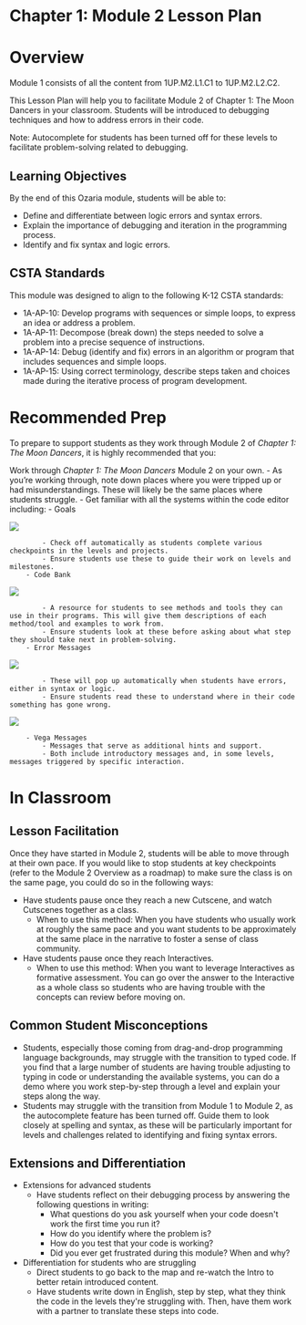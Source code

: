 # Chapter 1: Module 2 Lesson Plan

# Overview

Module 1 consists of all the content from 1UP.M2.L1.C1 to 1UP.M2.L2.C2.

This Lesson Plan will help you to facilitate Module 2 of Chapter 1: The Moon Dancers in your classroom. Students will be introduced to debugging techniques and how to address errors in their code.

Note: Autocomplete for students has been turned off for these levels to facilitate problem-solving related to debugging.

## Learning Objectives

By the end of this Ozaria module, students will be able to:

- Define and differentiate between logic errors and syntax errors.
- Explain the importance of debugging and iteration in the programming process.
- Identify and fix syntax and logic errors.

## CSTA Standards

This module was designed to align to the following K-12 CSTA standards:

- 1A-AP-10: Develop programs with sequences or simple loops, to express an idea or address a problem.
- 1A-AP-11: Decompose (break down) the steps needed to solve a problem into a precise sequence of instructions.
- 1A-AP-14: Debug (identify and fix) errors in an algorithm or program that includes sequences and simple loops.
- 1A-AP-15: Using correct terminology, describe steps taken and choices made during the iterative process of program development.

# Recommended Prep

To prepare to support students as they work through Module 2 of _Chapter 1: The Moon Dancers_, it is highly recommended that you:

Work through _Chapter 1: The Moon Dancers_ Module 2 on your own.
    - As you’re working through, note down places where you were tripped up or had misunderstandings. These will likely be the same places where students struggle.
    - Get familiar with all the systems within the code editor including:
        - Goals

![](https://static.slab.com/prod/uploads/posts/images/8BkKMZSVnl4Lgs9NamkP9DCr.png)



            - Check off automatically as students complete various checkpoints in the levels and projects. 
            - Ensure students use these to guide their work on levels and milestones. 
        - Code Bank

![](https://static.slab.com/prod/uploads/posts/images/DJrjtVjnH5D70oqB5b-9PEJG.png)



            - A resource for students to see methods and tools they can use in their programs. This will give them descriptions of each method/tool and examples to work from. 
            - Ensure students look at these before asking about what step they should take next in problem-solving.
        - Error Messages

![](https://static.slab.com/prod/uploads/posts/images/nPTNM0mkkyvpsAX99vCPXgLk.png)



            - These will pop up automatically when students have errors, either in syntax or logic. 
            - Ensure students read these to understand where in their code something has gone wrong.

![](https://static.slab.com/prod/uploads/posts/images/5R9srlWfqooLLgcNLtxfLYAJ.png)



        - Vega Messages
            - Messages that serve as additional hints and support.
            - Both include introductory messages and, in some levels, messages triggered by specific interaction.

# In Classroom

## Lesson Facilitation

Once they have started in Module 2, students will be able to move through at their own pace. If you would like to stop students at key checkpoints (refer to the Module 2 Overview as a roadmap) to make sure the class is on the same page, you could do so in the following ways:

- Have students pause once they reach a new Cutscene, and watch Cutscenes together as a class.
    - When to use this method: When you have students who usually work at roughly the same pace and you want students to be approximately at the same place in the narrative to foster a sense of class community.
- Have students pause once they reach Interactives.
    - When to use this method: When you want to leverage Interactives as formative assessment. You can go over the answer to the Interactive as a whole class so students who are having trouble with the concepts can review before moving on.

## Common Student Misconceptions

- Students, especially those coming from drag-and-drop programming language backgrounds, may struggle with the transition to typed code. If you find that a large number of students are having trouble adjusting to typing in code or understanding the available systems, you can do a demo where you work step-by-step through a level and explain your steps along the way.
- Students may struggle with the transition from Module 1 to Module 2, as the autocomplete feature has been turned off. Guide them to look closely at spelling and syntax, as these will be particularly important for levels and challenges related to identifying and fixing syntax errors.

## Extensions and Differentiation

- Extensions for advanced students
    - Have students reflect on their debugging process by answering the following questions in writing:
        - What questions do you ask yourself when your code doesn&#39;t work the first time you run it?
        - How do you identify where the problem is?
        - How do you test that your code is working?
        - Did you ever get frustrated during this module? When and why?
- Differentiation for students who are struggling
    - Direct students to go back to the map and re-watch the Intro to better retain introduced content.
    - Have students write down in English, step by step, what they think the code in the levels they&#39;re struggling with. Then, have them work with a partner to translate these steps into code.
